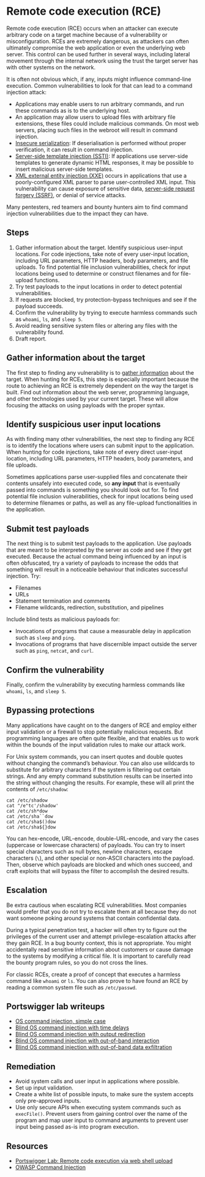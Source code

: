# Remote code execution (RCE)

Remote code execution (RCE) occurs when an attacker can execute arbitrary code on a target machine because of a vulnerability or misconfiguration. RCEs are extremely dangerous, as attackers can often ultimately compromise the web application or even the underlying web server. This control can be used further in several ways, including lateral movement through the internal network using the trust the target server has with other systems on the network.

It is often not obvious which, if any, inputs might influence command-line execution. Common vulnerabilities to look for that can lead to a command injection attack:

* Applications may enable users to run arbitrary commands, and run these commands as is to the underlying host.
* An application may allow users to upload files with arbitrary file extensions, these files could include malicious commands. On most web servers, placing such files in the webroot will result in command injection.
* [Insecure serialization](id.md): If deserialisation is performed without proper verification, it can result in command injection.
* [Server-side template injection (SSTI)](ssti.md): If applications use server-side templates to generate dynamic HTML responses, it may be possible to insert malicious server-side templates. 
* [XML external entity injection (XXE)](xxe.md) occurs in applications that use a poorly-configured XML parser to parse user-controlled XML input. This vulnerability can cause exposure of sensitive data, [server-side request forgery (SSRF)](ssrf.md), or denial of service attacks.

Many pentesters, red teamers and bounty hunters aim to find command injection vulnerabilities due to the impact they can have. 

## Steps

1. Gather information about the target. Identify suspicious user-input locations. For code injections, take note of every user-input location, including URL parameters, HTTP headers, body parameters, and file uploads. To find potential file inclusion vulnerabilities, check for input locations being used to determine or construct filenames and for file-upload functions.
2. Try test payloads to the input locations in order to detect potential vulnerabilities.
3. If requests are blocked, try protection-bypass techniques and see if the payload succeeds.
4. Confirm the vulnerability by trying to execute harmless commands such as `whoami`, `ls`, and `sleep 5`.
5. Avoid reading sensitive system files or altering any files with the vulnerability found.
6. Draft report.

## Gather information about the target

The first step to finding any vulnerability is to [gather information](https://recon.tymyrddin.dev/docs/app/README) about the target. When hunting for RCEs, this step is especially important because the route to achieving an RCE is extremely dependent on the way the target is built. Find out information about the web server, programming language, and other technologies used by your current target. These will allow focusing the attacks on using payloads with the proper syntax.

## Identify suspicious user input locations

As with finding many other vulnerabilities, the next step to finding any RCE is to identify the locations where users can submit input to the application. When hunting for code injections, take note of every direct user-input location, including URL parameters, HTTP headers, body parameters, and file uploads. 

Sometimes applications parse user-supplied files and concatenate their contents unsafely into executed code, so **any input** that is eventually passed into commands is something you should look out for. To find potential file inclusion vulnerabilities, check for input locations being used to determine filenames or paths, as well as any file-upload functionalities in the application.

## Submit test payloads

The next thing is to submit test payloads to the application. Use payloads that are meant to be interpreted by the server as code and see if they get executed. Because the actual command being influenced by an input is often obfuscated, try a variety of payloads to increase the odds that something will result in a noticeable behaviour that indicates successful injection. Try:

* Filenames
* URLs
* Statement termination and comments
* Filename wildcards, redirection, substitution, and pipelines

Include blind tests as malicious payloads for:

* Invocations of programs that cause a measurable delay in application such as `sleep` and `ping`.
* Invocations of programs that have discernible impact outside the server such as `ping`, `netcat`, and `curl`.

## Confirm the vulnerability

Finally, confirm the vulnerability by executing harmless commands like `whoami`, `ls`, and `sleep 5`.

## Bypassing protections

Many applications have caught on to the dangers of RCE and employ either input validation or a firewall to stop potentially malicious requests. But programming languages are often quite flexible, and that enables us to work within the bounds of the input validation rules to make our attack work.

For Unix system commands, you can insert quotes and double quotes without changing the command’s behaviour. You can also use wildcards to substitute for arbitrary characters if the system is filtering out certain strings. And any empty command substitution results can be inserted into the string without changing the results. For example, these will all print the contents of `/etc/shadow`:

    cat /etc/shadow
    cat "/e"tc'/shadow'
    cat /etc/sh*dow
    cat /etc/sha``dow
    cat /etc/sha$()dow
    cat /etc/sha${}dow

You can hex-encode, URL-encode, double-URL-encode, and vary the cases (uppercase or lowercase characters) of payloads. You can try to insert special characters such as null bytes, newline characters, escape characters (`\`), and other special or non-ASCII characters into the payload. Then, observe which payloads are blocked and which ones succeed, and craft exploits that will bypass the filter to accomplish the desired results.

## Escalation

Be extra cautious when escalating RCE vulnerabilities. Most companies would prefer that you do not try to escalate them at all because they do not want someone poking around systems that contain confidential data. 

During a typical penetration test, a hacker will often try to figure out the privileges of the current user and attempt privilege-escalation attacks after they gain RCE. In a bug bounty context, this is not appropriate. You might accidentally read sensitive information about customers or cause damage to the systems by modifying a critical file. It is important to carefully read the bounty program rules, so you do not cross the lines.

For classic RCEs, create a proof of concept that executes a harmless command like `whoami` or `ls`. You can also prove to have found an RCE by reading a common system file such as `/etc/passwd`.

## Portswigger lab writeups

* [OS command injection, simple case](../burp/os/1.md)
* [Blind OS command injection with time delays](../burp/os/2.md)
* [Blind OS command injection with output redirection](../burp/os/3.md)
* [Blind OS command injection with out-of-band interaction](../burp/os/4.md)
* [Blind OS command injection with out-of-band data exfiltration](../burp/os/5.md)

## Remediation

* Avoid system calls and user input in applications where possible.
* Set up input validation.
* Create a white list of possible inputs, to make sure the system accepts only pre-approved inputs. 
* Use only secure APIs when executing system commands such as `execFile()`. Prevent users from gaining control over the name of the program and map user input to command arguments to prevent user input being passed as-is into program execution.

## Resources

* [Portswigger Lab: Remote code execution via web shell upload](https://portswigger.net/web-security/file-upload/lab-file-upload-remote-code-execution-via-web-shell-upload)
* [OWASP Command Injection](https://owasp.org/www-community/attacks/Command_Injection)



